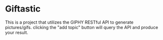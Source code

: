 # Giftastic

This is a project that utilizes the GIPHY RESTful API to generate pictures/gifs.
clicking the "add topic" button will query the API and produce your result.
